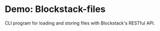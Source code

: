 Demo: Blockstack-files
======================

CLI program for loading and storing files with Blockstack's RESTful API.
